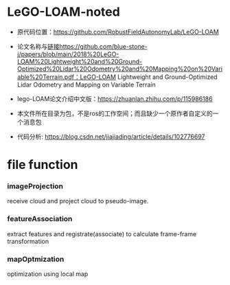 # LeGO-LOAM-noted

* 原代码位置：https://github.com/RobustFieldAutonomyLab/LeGO-LOAM

* 论文名称与[链接]()https://github.com/blue-stone-j/papers/blob/main/2018%20LeGO-LOAM%20Lightweight%20and%20Ground-Optimized%20Lidar%20Odometry%20and%20Mapping%20on%20Variable%20Terrain.pdf：LeGO-LOAM Lightweight and Ground-Optimized Lidar Odometry and Mapping on Variable Terrain

* lego-LOAM论文介绍中文版：https://zhuanlan.zhihu.com/p/115986186

* 本文件所在目录为包，不是ros的工作空间；而且缺少一个原作者自定义的一个消息包

* 代码分析: https://blog.csdn.net/jiajiading/article/details/102776697

# file function
### imageProjection
receive cloud and project cloud to pseudo-image.

### featureAssociation
extract features and registrate(associate) to calculate frame-frame transformation

### mapOptmization
optimization using local map